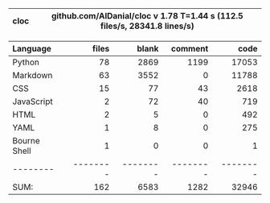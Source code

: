 cloc|github.com/AlDanial/cloc v 1.78  T=1.44 s (112.5 files/s, 28341.8 lines/s)
--- | ---

Language|files|blank|comment|code
:-------|-------:|-------:|-------:|-------:
Python|78|2869|1199|17053
Markdown|63|3552|0|11788
CSS|15|77|43|2618
JavaScript|2|72|40|719
HTML|2|5|0|492
YAML|1|8|0|275
Bourne Shell|1|0|0|1
--------|--------|--------|--------|--------
SUM:|162|6583|1282|32946
